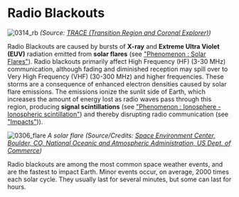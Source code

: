# Radio Blackouts

![0314_rb](./static/0314_rb.png)
*(Source: [TRACE (Transition Region and Coronal Explorer)](http://trace.lmsal.com/Science/ScientificResults/trace_cdrom/html/trace_images.html))*

Radio Blackouts are caused by bursts of **X-ray** and **Extreme Ultra Violet (EUV)** radiation emitted from **solar flares** (see ["Phenomenon : Solar Flares"](/#/en/section/phenomena/solar-flare)). Radio blackouts primarily affect High Frequency (HF) (3-30 MHz) communication, although fading and diminished reception may spill over to Very High Frequency (VHF) (30-300 MHz) and higher frequencies. These storms are a consequence of enhanced electron densities caused by solar flare emissions. The emissions ionize the sunlit side of Earth, which increases the amount of energy lost as radio waves pass through this region, producing **signal scintillations** (see ["Phenomenon : Ionosphere - Ionospheric scintillation"](/#/en/section/phenomena/ionosphere)) and thereby disrupting radio communication (see ["Impacts"](/#/en/impacts))).

![0306_flare](./static/0306_flare.jpg)
*A solar flare (Source/Credits: [Space Environment Center, Boulder, CO, National Oceanic and Atmospheric Administration, US Dept. of Commerce](http://www.sec.noaa.gov/))*

Radio blackouts are among the most common space weather events, and are the fastest to impact Earth. Minor events occur, on average, 2000 times each solar cycle. They usually last for several minutes, but some can last for hours.
